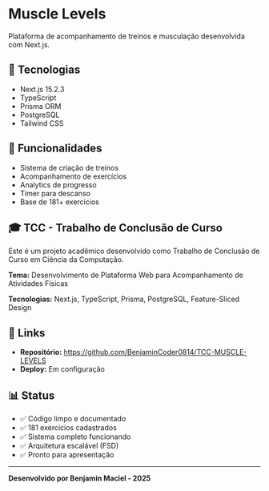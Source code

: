 # Muscle Levels

Plataforma de acompanhamento de treinos e musculação desenvolvida com Next.js.

## 🚀 Tecnologias

- Next.js 15.2.3
- TypeScript 
- Prisma ORM
- PostgreSQL
- Tailwind CSS

## 📱 Funcionalidades

- Sistema de criação de treinos
- Acompanhamento de exercícios  
- Analytics de progresso
- Timer para descanso
- Base de 181+ exercícios

## 🎓 TCC - Trabalho de Conclusão de Curso

Este é um projeto acadêmico desenvolvido como Trabalho de Conclusão de Curso em Ciência da Computação.

**Tema:** Desenvolvimento de Plataforma Web para Acompanhamento de Atividades Físicas

**Tecnologias:** Next.js, TypeScript, Prisma, PostgreSQL, Feature-Sliced Design

## 🔗 Links

- **Repositório:** https://github.com/BenjaminCoder0814/TCC-MUSCLE-LEVELS
- **Deploy:** Em configuração

## 📊 Status

- ✅ Código limpo e documentado
- ✅ 181 exercícios cadastrados  
- ✅ Sistema completo funcionando
- ✅ Arquitetura escalável (FSD)
- ✅ Pronto para apresentação

---

**Desenvolvido por Benjamin Maciel - 2025**
